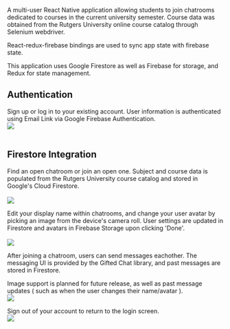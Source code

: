 A multi-user React Native application allowing students to join chatrooms dedicated to courses in the current university semester. Course data was obtained from the Rutgers University online course catalog through Selenium webdriver.


React-redux-firebase bindings are used to sync app state with firebase state.


This application uses Google Firestore as well as Firebase for storage, and Redux for state management.

## Authentication
Sign up or log in to your existing account. User information is authenticated using Email Link via Google Firebase Authentication. <br />
![](SignUp.gif)
<br /><br />


## Firestore Integration

Find an open chatroom or join an open one. Subject and course data is populated from the Rutgers University course catalog and stored in Google's Cloud Firestore.<br /><br />
![](AddChat.gif)

Edit your display name within chatrooms, and change your user avatar by picking an image from the device's camera roll. User settings are updated in Firestore and avatars in Firebase Storage upon clicking 'Done'.<br /><br />
![](EditSettings.gif)

After joining a chatroom, users can send messages eachother. The messaging UI is provided by the Gifted Chat library, and past messages are stored in Firestore.<br />

Image support is planned for future release, as well as past message updates ( such as when the user changes their name/avatar ).<br />
![](SendMessages.gif)

Sign out of your account to return to the login screen.<br />
![](SignOut.gif)
<br />



